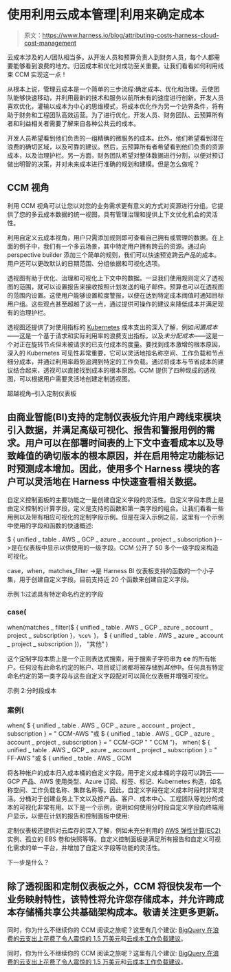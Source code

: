 # 使用利用云成本管理|利用来确定成本

> 原文：<https://www.harness.io/blog/attributing-costs-harness-cloud-cost-management>

云成本涉及的人/团队相当多。从开发人员和预算负责人到财务人员，每个人都需要能够看到浪费的地方。归因成本和优化对成功至关重要。让我们看看如何利用线束 CCM 实现这一点！

从根本上说，管理云成本是一个简单的三步流程:确定成本、优化和治理。云使团队能够快速移动，并利用最新的技术和服务以前所未有的速度进行创新。开发人员喜欢优化，灌输以成本为中心的思维模式，将成本优化作为另一个边界条件，将有助于财务和工程团队高效运营。为了进行优化，开发人员、财务团队、云预算所有者和利益相关者需要了解来自各种公共云的成本。

开发人员希望看到他们负责的一组精确的微服务的成本。此外，他们希望看到潜在浪费的确切区域，以及可靠的建议。然后，云预算所有者希望看到他们负责的资源成本，以及治理护栏。另一方面，财务团队希望对整体数据进行分割，以便对预订做出明智的决策，并对未来成本进行准确的规划和建模。但是怎么做呢？

## CCM 视角

利用 CCM 视角可以让您以对您的业务需求更有意义的方式对资源进行分组。它提供了您的多云成本数据的统一视图，具有管理治理和提供上下文优化机会的灵活性。

利用自定义云成本视角，用户只需添加规则即可查看自己拥有或管理的数据。在上面的例子中，我们有一个多云场景，其中特定用户拥有跨云的资源。通过向 perspective builder 添加三个简单的规则，我们可以快速预览跨云产品的成本。用户还可以更改默认的日期范围、分组依据和可视化选项。

透视图有助于优化、治理和可视化上下文中的数据。一旦我们使用规则定义了透视图的范围，就可以设置报告来接收按照计划发送的电子邮件。预算也可以在透视图的范围内设置。这使用户能够设置粒度警报，以便在达到特定成本阈值时通知目标用户组。这些观点甚至超越了这一点，通过提供可操作的建议来降低成本并满足现有的治理护栏。

透视图还提供了对使用指标的 [Kubernetes](https://aws.amazon.com/eks/) 成本支出的深入了解，例如*闲置成本*——这是一个基于请求和实际利用率的浪费支出指标，以及*未分配成本*——这是一个对正在旋转节点但未被请求的已支付成本的度量。要找到成本激增的根本原因，深入的 Kubernetes 可见性非常重要，它可以灵活地按名称空间、工作负载和节点细分成本，并通过利用率趋势追溯到特定的工作负载。通过将成本与节省成本的建议结合起来，透视可以直接找到成本的根本原因。CCM 提供了四种现成的透视图，可以根据用户需要灵活地创建定制透视图。

超越视角–引入定制仪表板

## 由商业智能(BI)支持的定制仪表板允许用户跨线束模块引入数据，并满足高级可视化、报告和警报用例的需求。用户可以在部署时间表的上下文中查看成本以及导致峰值的确切版本的根本原因，并在启用特定功能标记时预测成本增加。因此，使用多个 Harness 模块的客户可以灵活地在 Harness 中快速查看相关数据。

自定义控制面板的主要功能之一是创建自定义字段的灵活性。自定义字段本质上是由定义控制的计算字段，定义是支持的函数和第一类字段的组合。让我们看看一些用例以及带有相应可视化的定制字段示例。但是在深入示例之前，这里有一个示例中使用的字段和函数的快速概述:

$ { unified _ table . AWS _ GCP _ azure _ account _ project _ subscription }-->是在仪表板中显示以供使用的一级字段。CCM 公开了 50 多个一级字段来构造可视化。

case，when，matches_filter ->是 Harness BI 仪表板支持的函数的一个小子集，用于创建自定义字段。目前支持近 20 个函数来创建自定义字段。

示例 1:过滤具有特定命名约定的字段

### case(
when(matches _ filter($ { unified _ table . AWS _ GCP _ azure _ account _ project _ subscription }，`%ce% `)，
$ { unified _ table . AWS _ azure _ account _ project _ subscription })，
“其他”
)

这个定制字段本质上是一个正则表达式搜索，用于搜索子字符串为 **ce** 的所有帐户。任何没有此命名约定的帐户、项目或订阅都将被存储到*其他*中。任何具有特定命名约定的第一类字段与这些自定义字段配对可以简化仪表板并增强可视化。

示例 2:分时段成本

### 案例(
when(
$ { unified _ table . AWS _ GCP _ azure _ account _ project _ subscription } = " CCM-AWS "或
$ { unified _ table . AWS _ GCP _ azure _ account _ project _ subscription } = " CCM-GCP " " CCM ")，
when(
$ { unified _ table . AWS _ GCP _ azure _ account _ project _ subscription } = " FF-AWS "或
$ { unified _ table . AWS _ GCM

将各种帐户的成本归入成本桶的自定义字段。用于定义成本桶的字段可以跨云——GCP 产品、AWS 使用类型、Azure 订阅、标签、标记、Kubernetes 构造，如名称空间、工作负载名称、集群名称等。因此，自定义字段在定义成本时段时非常灵活。分桶对于创建业务上下文以及按产品、客户、成本中心、工程团队等划分的成本的可视化非常有用。以下是一个示例，说明如何使用分时段自定义字段向终端用户显示，以便在计划的报告和控制面板中使用:

定制仪表板还提供对云库存的深入了解，例如未充分利用的 [AWS 弹性计算(EC2)](https://aws.amazon.com/ec2/) 实例、孤立的 EBS 卷和快照等等。自定义控制面板是满足所有报告和自定义可视化需求的单一平台，并增加了自定义字段等功能的灵活性。

下一步是什么？

## 除了透视图和定制仪表板之外，CCM 将很快发布一个业务映射特性，该特性将允许您存储成本，并允许跨成本存储桶共享公共基础架构成本。敬请关注更多更新。

同时，你为什么不继续你的 CCM 阅读之旅呢？这里有几个建议: [BigQuery 在浪费的云支出上花费了令人震惊的 1.5 万美元](https://harness.io/blog/bigquery-wasted-cloud-spend/)和[云成本工作负载建议](https://harness.io/blog/recommendations-deep-dive/)。

同时，你为什么不继续你的 CCM 阅读之旅呢？这里有几个建议: [BigQuery 在浪费的云支出上花费了令人震惊的 1.5 万美元](https://harness.io/blog/bigquery-wasted-cloud-spend/)和[云成本工作负载建议](https://harness.io/blog/recommendations-deep-dive/)。